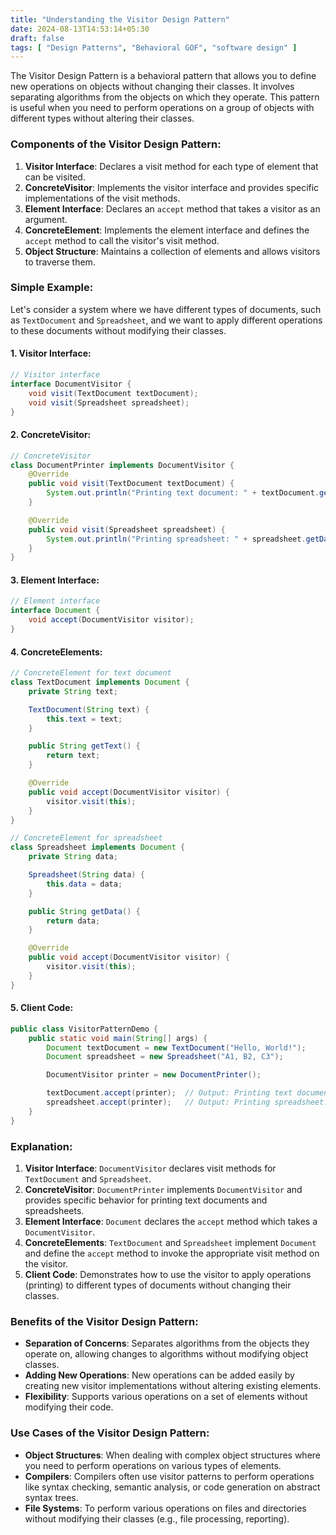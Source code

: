 ```yaml
---
title: "Understanding the Visitor Design Pattern"
date: 2024-08-13T14:53:14+05:30
draft: false
tags: [ "Design Patterns", "Behavioral GOF", "software design" ]
---
```

The Visitor Design Pattern is a behavioral pattern that allows you to define new operations on objects without changing their classes. It involves separating algorithms from the objects on which they operate. This pattern is useful when you need to perform operations on a group of objects with different types without altering their classes.

### Components of the Visitor Design Pattern:

1. **Visitor Interface**: Declares a visit method for each type of element that can be visited.
2. **ConcreteVisitor**: Implements the visitor interface and provides specific implementations of the visit methods.
3. **Element Interface**: Declares an `accept` method that takes a visitor as an argument.
4. **ConcreteElement**: Implements the element interface and defines the `accept` method to call the visitor's visit method.
5. **Object Structure**: Maintains a collection of elements and allows visitors to traverse them.

### Simple Example:

Let's consider a system where we have different types of documents, such as `TextDocument` and `Spreadsheet`, and we want to apply different operations to these documents without modifying their classes.

#### 1. Visitor Interface:

```java
// Visitor interface
interface DocumentVisitor {
    void visit(TextDocument textDocument);
    void visit(Spreadsheet spreadsheet);
}
```

#### 2. ConcreteVisitor:

```java
// ConcreteVisitor
class DocumentPrinter implements DocumentVisitor {
    @Override
    public void visit(TextDocument textDocument) {
        System.out.println("Printing text document: " + textDocument.getText());
    }

    @Override
    public void visit(Spreadsheet spreadsheet) {
        System.out.println("Printing spreadsheet: " + spreadsheet.getData());
    }
}
```

#### 3. Element Interface:

```java
// Element interface
interface Document {
    void accept(DocumentVisitor visitor);
}
```

#### 4. ConcreteElements:

```java
// ConcreteElement for text document
class TextDocument implements Document {
    private String text;

    TextDocument(String text) {
        this.text = text;
    }

    public String getText() {
        return text;
    }

    @Override
    public void accept(DocumentVisitor visitor) {
        visitor.visit(this);
    }
}

// ConcreteElement for spreadsheet
class Spreadsheet implements Document {
    private String data;

    Spreadsheet(String data) {
        this.data = data;
    }

    public String getData() {
        return data;
    }

    @Override
    public void accept(DocumentVisitor visitor) {
        visitor.visit(this);
    }
}
```

#### 5. Client Code:

```java
public class VisitorPatternDemo {
    public static void main(String[] args) {
        Document textDocument = new TextDocument("Hello, World!");
        Document spreadsheet = new Spreadsheet("A1, B2, C3");

        DocumentVisitor printer = new DocumentPrinter();

        textDocument.accept(printer);  // Output: Printing text document: Hello, World!
        spreadsheet.accept(printer);   // Output: Printing spreadsheet: A1, B2, C3
    }
}
```

### Explanation:

1. **Visitor Interface**: `DocumentVisitor` declares visit methods for `TextDocument` and `Spreadsheet`.
2. **ConcreteVisitor**: `DocumentPrinter` implements `DocumentVisitor` and provides specific behavior for printing text documents and spreadsheets.
3. **Element Interface**: `Document` declares the `accept` method which takes a `DocumentVisitor`.
4. **ConcreteElements**: `TextDocument` and `Spreadsheet` implement `Document` and define the `accept` method to invoke the appropriate visit method on the visitor.
5. **Client Code**: Demonstrates how to use the visitor to apply operations (printing) to different types of documents without changing their classes.

### Benefits of the Visitor Design Pattern:

- **Separation of Concerns**: Separates algorithms from the objects they operate on, allowing changes to algorithms without modifying object classes.
- **Adding New Operations**: New operations can be added easily by creating new visitor implementations without altering existing elements.
- **Flexibility**: Supports various operations on a set of elements without modifying their code.

### Use Cases of the Visitor Design Pattern:

- **Object Structures**: When dealing with complex object structures where you need to perform operations on various types of elements.
- **Compilers**: Compilers often use visitor patterns to perform operations like syntax checking, semantic analysis, or code generation on abstract syntax trees.
- **File Systems**: To perform various operations on files and directories without modifying their classes (e.g., file processing, reporting).